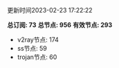 更新时间2023-02-23 17:22:22

**总订阅: 73**
**总节点: 956**
**有效节点: 293**
- v2ray节点: 174
- ss节点: 59
- trojan节点: 60
